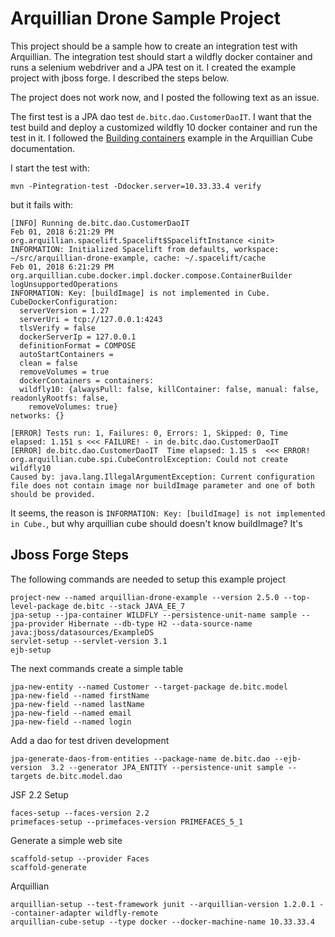 
# Arquillian Drone Sample Project

This project should be a sample how to create an integration test with
Arquillian. The integration test should start a wildfly docker container and
runs a selenium webdriver and a JPA test on it. I created the example project
with jboss forge. I described the steps below.

The project does not work now, and I posted the following text as an issue.

The first test is a JPA dao test `de.bitc.dao.CustomerDaoIT`. I want that the 
test build and deploy a customized wildfly 10 docker container and run the test
in it. I followed the
[Building containers](http://arquillian.org/arquillian-cube/#_building_containers)
example in the Arquillian Cube documentation. 

I start the test with:

	mvn -Pintegration-test -Ddocker.server=10.33.33.4 verify

but it fails with:

	[INFO] Running de.bitc.dao.CustomerDaoIT
	Feb 01, 2018 6:21:29 PM org.arquillian.spacelift.Spacelift$SpaceliftInstance <init>
	INFORMATION: Initialized Spacelift from defaults, workspace: ~/src/arquillian-drone-example, cache: ~/.spacelift/cache
	Feb 01, 2018 6:21:29 PM org.arquillian.cube.docker.impl.docker.compose.ContainerBuilder logUnsupportedOperations
	INFORMATION: Key: [buildImage] is not implemented in Cube.
	CubeDockerConfiguration: 
	  serverVersion = 1.27
	  serverUri = tcp://127.0.0.1:4243
	  tlsVerify = false
	  dockerServerIp = 127.0.0.1
	  definitionFormat = COMPOSE
	  autoStartContainers = 
	  clean = false
	  removeVolumes = true
	  dockerContainers = containers:
	  wildfly10: {alwaysPull: false, killContainer: false, manual: false, readonlyRootfs: false,
	    removeVolumes: true}
	networks: {}
	
	[ERROR] Tests run: 1, Failures: 0, Errors: 1, Skipped: 0, Time elapsed: 1.151 s <<< FAILURE! - in de.bitc.dao.CustomerDaoIT
	[ERROR] de.bitc.dao.CustomerDaoIT  Time elapsed: 1.15 s  <<< ERROR!
	org.arquillian.cube.spi.CubeControlException: Could not create wildfly10
	Caused by: java.lang.IllegalArgumentException: Current configuration file does not contain image nor buildImage parameter and one of both should be provided.

It seems, the reason is `INFORMATION: Key: [buildImage] is not implemented in Cube.`,
but why arquillian cube should doesn't know buildImage? It's 


## Jboss Forge Steps
The following commands are needed to setup this example project

	project-new --named arquillian-drone-example --version 2.5.0 --top-level-package de.bitc --stack JAVA_EE_7
	jpa-setup --jpa-container WILDFLY --persistence-unit-name sample --jpa-provider Hibernate --db-type H2 --data-source-name  java:jboss/datasources/ExampleDS
	servlet-setup --servlet-version 3.1
	ejb-setup
	
The next commands create a simple table

	jpa-new-entity --named Customer --target-package de.bitc.model
	jpa-new-field --named firstName
	jpa-new-field --named lastName
	jpa-new-field --named email
	jpa-new-field --named login

Add a dao for test driven development

	jpa-generate-daos-from-entities --package-name de.bitc.dao --ejb-version  3.2 --generator JPA_ENTITY --persistence-unit sample --targets de.bitc.model.dao

JSF 2.2 Setup

	faces-setup --faces-version 2.2
	primefaces-setup --primefaces-version PRIMEFACES_5_1

Generate a simple web site

	scaffold-setup --provider Faces
	scaffold-generate
	
Arquillian
 	
 	arquillian-setup --test-framework junit --arquillian-version 1.2.0.1 --container-adapter wildfly-remote
	arquillian-cube-setup --type docker --docker-machine-name 10.33.33.4
	
